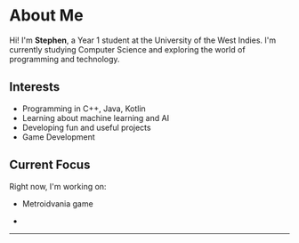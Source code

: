 # About Me

Hi! I'm **Stephen**, a Year 1 student at the University of the West Indies. I'm currently studying Computer Science and exploring the world of programming and technology.

## Interests
- Programming in C++, Java, Kotlin
- Learning about machine learning and AI
- Developing fun and useful projects
- Game Development

## Current Focus
Right now, I'm working on:
- Metroidvania game

- 
---
